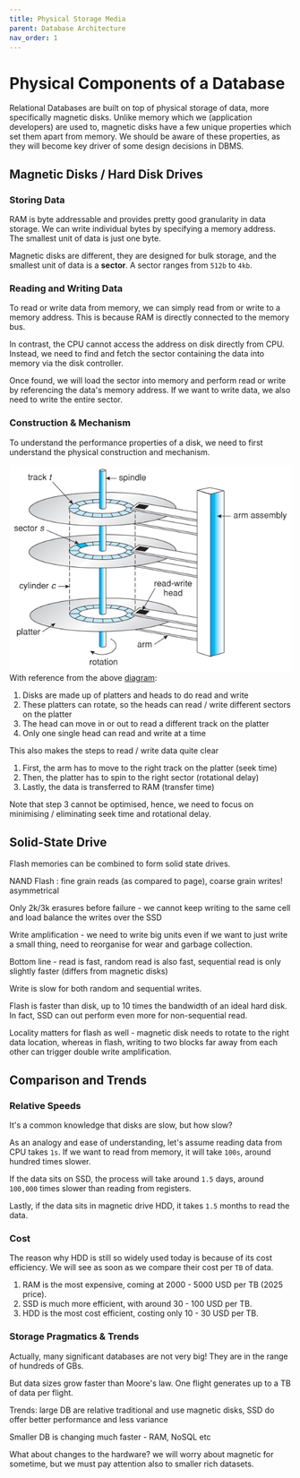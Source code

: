 ```yaml
---
title: Physical Storage Media
parent: Database Architecture
nav_order: 1
---
```

# Physical Components of a Database
Relational Databases are built on top of physical storage of data, more specifically magnetic disks. Unlike memory which we (application developers) are used to, magnetic disks have a few unique properties which set them apart from memory. We should be aware of these properties, as they will become key driver of some design decisions in DBMS.

## Magnetic Disks / Hard Disk Drives
### Storing Data
RAM is byte addressable and provides pretty good granularity in data storage. We can write individual bytes by specifying a memory address. The smallest unit of data is just one byte.

Magnetic disks are different, they are designed for bulk storage, and the smallest unit of data is a **sector**. A sector ranges from `512b`  to `4kb`.

### Reading and Writing Data
To read or write data from memory, we can simply read from or write to a memory address. This is because RAM is directly connected to the memory bus.

 In contrast, the CPU cannot access the address on disk directly from CPU. Instead, we need to find and fetch the sector containing the data into memory via the disk controller. 
 
 Once found, we will load the sector into memory and perform read or write by referencing the data's memory address. If we want to write data, we also need to write the entire sector.

### Construction & Mechanism
To understand the performance properties of a disk, we need to first understand the physical construction and mechanism.

![](1-disk_structure.png)
With reference from the above [diagram](https://www.cs.uic.edu/~jbell/CourseNotes/OperatingSystems/10_MassStorage.html):
1. Disks are made up of platters and heads to do read and write
2. These platters can rotate, so the heads can read / write different sectors on the platter
3. The head can move in or out to read a different track on the platter
4. Only one single head can read and write at a time

This also makes the steps to read / write data quite clear
1. First, the arm has to move to the right track on the platter (seek time)
2. Then, the platter has to spin to the right sector (rotational delay)
3. Lastly, the data is transferred to RAM (transfer time)

Note that step 3 cannot be optimised, hence, we need to focus on minimising / eliminating seek time and rotational delay.

## Solid-State Drive
Flash memories can be combined to form solid state drives.

NAND Flash : fine grain reads (as compared to page), coarse grain writes! asymmetrical

Only 2k/3k erasures before failure - we cannot keep writing to the same cell and load balance the writes over the SSD

Write amplification - we need to write big units even if we want to just write a small thing, need to reorganise for wear and garbage collection.

Bottom line - read is fast, random read is also fast, sequential read is only slightly faster (differs from magnetic disks)

Write is slow for both random and sequential writes.

Flash is faster than disk, up to 10 times the bandwidth of an ideal hard disk. In fact, SSD can out perform even more for non-sequential read.

Locality matters for flash as well - magnetic disk needs to rotate to the right data location, whereas in flash, writing to two blocks far away from each other can trigger double write amplification.

## Comparison and Trends
### Relative Speeds
It's a common knowledge that disks are slow, but how slow?

As an analogy and ease of understanding, let's assume reading data from CPU takes `1s`. If we want to read from memory, it will take `100s`, around hundred times slower.

If the data sits on SSD, the process will take around `1.5` days, around `100,000` times slower than reading from registers.

Lastly, if the data sits in magnetic drive HDD, it takes `1.5` months to read the data.
### Cost
The reason why HDD is still so widely used today is because of its cost efficiency. We will see as soon as we compare their cost per `TB` of data.
1. RAM is the most expensive, coming at 2000 - 5000 USD per TB (2025 price).
2. SSD is much more efficient, with around 30 - 100 USD per TB.
3. HDD is the most cost efficient, costing only 10 - 30 USD per TB.
### Storage Pragmatics & Trends
Actually, many significant databases are not very big! They are in the range of hundreds of GBs.

But data sizes grow faster than Moore's law. One flight generates up to a TB of data per flight.

Trends: large DB are relative traditional and use magnetic disks, SSD do offer better performance and less variance

Smaller DB is changing much faster - RAM, NoSQL etc

What about changes to the hardware? we will worry about magnetic for sometime, but we must pay attention also to smaller rich datasets.
